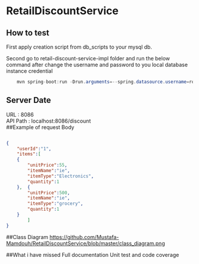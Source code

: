 # RetailDiscountService

## How to test

First apply creation script from db_scripts to your mysql db.

Second go to retail-discount-service-impl folder and run the below command after change the username and password to you local database instance credential
```java
	mvn spring-boot:run -Drun.arguments=--spring.datasource.username=root,--spring.datasource.username=root1
```

## Server Date

URL : 8086\
API Path : localhost:8086/discount\
##Example of request Body
```json

{
	"userId":"1",
	"items":[
	{
		"unitPrice":55,
		"itemName":"ie",
		"itemType":"Electronics",
		"quantity":1
	},	{
		"unitPrice":500,
		"itemName":"ie",
		"itemType":"grocery",
		"quantity":1
	}
		]
}
```

##Class Diagram
https://github.com/Mustafa-Mamdouh/RetailDiscountService/blob/master/class_diagram.png

##What i have missed
 Full documentation 
 Unit test and code coverage
